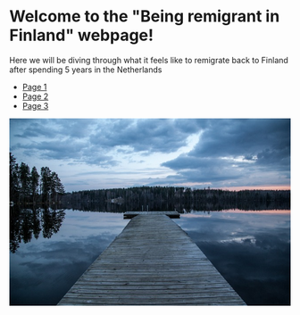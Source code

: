 <html lang="en">
<head>
    <meta charset="UTF-8">
    <meta name="viewport" content="width=device-width, initial-scale=1.0">
    <title>Being remigrant in Finland</title>
    <link rel="stylesheet" href="styles.css">
</head>
<body>
    <main>
        <h1>Welcome to the "Being remigrant in Finland" webpage!</h1>
        <p> Here we will be diving through what it feels like to remigrate back to Finland after spending 5 years in the Netherlands</p>
    </main>
        <nav>
            <ul>
                <li><a href="page1.html">Page 1</a></li>
                <li><a href="page2.html">Page 2</a></li>
                <li><a href="page3.html">Page 3</a></li>
            </ul>
        </nav>
    <div class="header-image">
        <img src="dock-1365387_640.jpg" alt="Header Image">
    </div>
</body>
</html>
